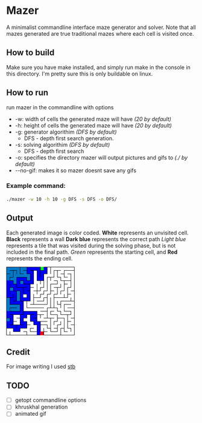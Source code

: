 # Mazer
A minimalist commandline interface maze generator and solver. Note that all mazes generated are true traditional mazes where each cell is visited once.

## How to build
Make sure you have make installed, and simply run make in the console in this directory.
I'm pretty sure this is only buildable on linux.

## How to run
run mazer in the commandline with options
* -w: width of cells the generated maze will have *(20 by default)*
* -h: height of cells the generated maze will have *(20 by default)*
* -g: generator algorithim *(DFS by default)*
    * DFS - depth first search generation.
* -s: solving algorithim *(DFS by default)*
    * DFS - depth first search
* -o: specifies the directory mazer will output pictures and gifs to *(./ by default)*
* --no-gif: makes it so mazer doesnt save any gifs
### Example command:
```bash
./mazer -w 10 -h 10 -g DFS -s DFS -o DFS/
```

## Output
Each generated image is color coded.
**White** represents an unvisited cell.
**Black** represents a wall
**Dark blue** represents the correct path
*Light blue* represents a tile that was visited during the solving phase, but is not included in the final path.
*Green* represents the starting cell, and **Red** represents the ending cell.

![Example](test.png)

## Credit
For image writing I used [stb](https://github.com/nothings/stb)

## TODO
- [ ] getopt commandline options
- [ ] khruskhal generation
- [ ] animated gif